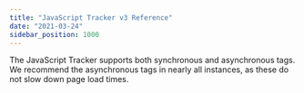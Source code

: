 ```yaml
---
title: "JavaScript Tracker v3 Reference"
date: "2021-03-24"
sidebar_position: 1000
---
```


The JavaScript Tracker supports both synchronous and asynchronous tags. We recommend the asynchronous tags in nearly all instances, as these do not slow down page load times.
